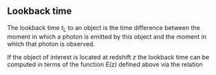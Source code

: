 ## Lookback time

The lookback time _t_<sub>L</sub> to an object is the time difference between the moment in which a photon is emitted by this object and the moment in which that photon is observed.

If the object of interest is located at redshift _z_ the lookback time can be computed in terms of the function _E(z)_ defined above via the relation
